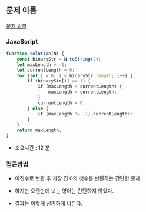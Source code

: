 ## 문제 이름

[문제 링크](https://app.codility.com/programmers/lessons/1-iterations/binary_gap/start/)

### JavaScript

```javascript
function solution(N) {
    const binaryStr = N.toString(2);
    let maxLength = -1;
    let currentLength = 0;
    for (let i = 0; i < binaryStr.length; i++) {
        if (binaryStr[i] == 1) {
            if (maxLength < currentLength) {
                maxLength = currentLength;
            }
            currentLength = 0;
        } else {
            if (maxLength != -1) currentLength++;
        }
    }
    return maxLength;
}
```

-   소요시간 : 12 분

### 접근방법

-   이진수로 변환 후 가장 긴 0의 갯수를 반환하는 간단한 문제

-   하지만 오랜만에 보는 영어는 간단하지 않았다.

-   결과는 [이렇게](https://app.codility.com/demo/results/training4Z68HS-BP4/) 신기하게 나온다.
